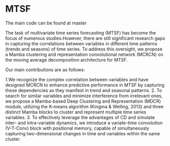 # MTSF

The main code can be found at master

The task of multivariate time series forecasting (MTSF) has become the focus of numerous studies.However, there are still significant research gaps in capturing the correlations between variables in different time patterns (trends and seasons) of time series. To address this oversight, we propose a Mamba clustering and representation convolutional network (MCRCN) on the moving average decomposition architecture for MTSF.

Our main contributions are as follows:

1.We recognize the complex correlation between variables and have designed MCRCN to enhance predictive performance in MTSF by capturing these dependencies as they manifest in trend and seasonal patterns.
2. To search for similar variables and minimize interference from irrelevant ones, we propose a Mamba-based Deep Clustering and Representation (MDCR) module, utilizing the K-means algorithm (Kingma & Welling, 2013) and three distinct Mamba blocks to cluster and represent multiple time series variables.
3. To effectively leverage the advantages of CD and simulate inter- and intra-variable dynamics, we introduce a variate-time convolution (V-T-Conv) block with positional memory, capable of simultaneously capturing two-dimensional changes in time and variables within the same cluster.
